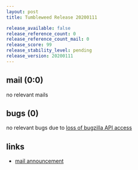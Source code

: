 ```yaml
---
layout: post
title: Tumbleweed Release 20200111

release_available: false
release_reference_count: 0
release_reference_count_mail: 0
release_score: 99
release_stability_level: pending
release_version: 20200111
---
```


## mail (0:0)

no relevant mails

## bugs (0)

<!--more-->

no relevant bugs due to [loss of bugzilla API access](https://bugzilla.opensuse.org/show_bug.cgi?id=1157722)



## links

- [mail announcement](https://lists.opensuse.org/opensuse-factory/2020-01/msg00197.html)
